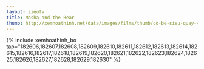 ```yaml
---
layout: sieutv
title: Masha and the Bear
thumb: http://xemhoathinh.net/data/images/films/thumb/co-be-sieu-quay-va-chu-gau-xiec-masha-and-the-bear-2009.jpg
---
```

{% include xemhoathinh_bo tap="182606,182607,182608,182609,182610,182611,182612,182613,182614,182615,182616,182617,182618,182619,182620,182621,182622,182623,182624,182625,182626,182627,182628,182629,182630" %} 
